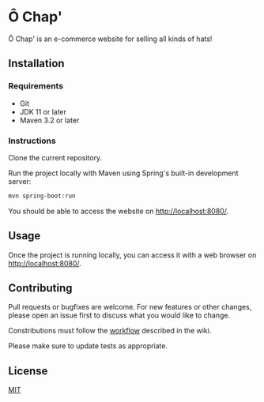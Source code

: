# Ô Chap'

Ô Chap' is an e-commerce website for selling all kinds of hats!

## Installation

### Requirements

- Git
- JDK 11 or later
- Maven 3.2 or later

### Instructions

Clone the current repository.

Run the project locally with Maven using Spring's built-in development server:
```bash
mvn spring-boot:run
```

You should be able to access the website on [http://localhost:8080/](http://localhost:8080/).

## Usage

Once the project is running locally, you can access it with a web browser on [http://localhost:8080/](http://localhost:8080/).

## Contributing
Pull requests or bugfixes are welcome. For new features or other changes, please open an issue first to discuss what you would like to change.

Constributions must follow the [workflow](https://github.com/AMT-2021/AMT/wiki/Workflow) described in the wiki.

Please make sure to update tests as appropriate.

## License
[MIT](https://choosealicense.com/licenses/mit/)
